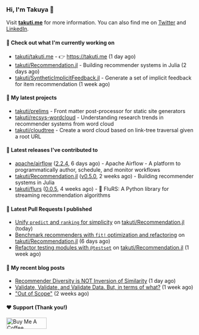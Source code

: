 ### Hi, I'm Takuya 👋

Visit **[takuti.me](https://takuti.me/)** for more information. You can also find me on [Twitter](https://twitter.com/takuti) and [LinkedIn](https://linkedin.com/in/takuti).

#### 👷 Check out what I'm currently working on


- [takuti/takuti.me](https://github.com/takuti/takuti.me) - :point_right: https://takuti.me (1 day ago)
- [takuti/Recommendation.jl](https://github.com/takuti/Recommendation.jl) - Building recommender systems in Julia (2 days ago)
- [takuti/SyntheticImplicitFeedback.jl](https://github.com/takuti/SyntheticImplicitFeedback.jl) - Generate a set of implicit feedback for item recommendation (1 week ago)

#### 🌱 My latest projects


- [takuti/prelims](https://github.com/takuti/prelims) - Front matter post-processor for static site generators
- [takuti/recsys-wordcloud](https://github.com/takuti/recsys-wordcloud) - Understanding research trends in recommender systems from word cloud
- [takuti/cloudtree](https://github.com/takuti/cloudtree) - Create a word cloud based on link-tree traversal given a root URL

#### 🔭 Latest releases I've contributed to


- [apache/airflow](https://github.com/apache/airflow) ([2.2.4](https://github.com/apache/airflow/releases/tag/2.2.4), 6 days ago) - Apache Airflow - A platform to programmatically author, schedule, and monitor workflows
- [takuti/Recommendation.jl](https://github.com/takuti/Recommendation.jl) ([v0.5.0](https://github.com/takuti/Recommendation.jl/releases/tag/v0.5.0), 2 weeks ago) - Building recommender systems in Julia
- [takuti/flurs](https://github.com/takuti/flurs) ([0.0.5](https://github.com/takuti/flurs/releases/tag/0.0.5), 4 weeks ago) - :ocean: FluRS: A Python library for streaming recommendation algorithms

#### 🔨 Latest Pull Requests I published


- [Unify `predict` and `ranking` for simplicity](https://github.com/takuti/Recommendation.jl/pull/51) on [takuti/Recommendation.jl](https://github.com/takuti/Recommendation.jl) (today)
- [Benchmark recommenders with `fit!` optimization and refactoring](https://github.com/takuti/Recommendation.jl/pull/50) on [takuti/Recommendation.jl](https://github.com/takuti/Recommendation.jl) (6 days ago)
- [Refactor testing modules with `@testset`](https://github.com/takuti/Recommendation.jl/pull/49) on [takuti/Recommendation.jl](https://github.com/takuti/Recommendation.jl) (1 week ago)

#### 📜 My recent blog posts

- [Recommender Diversity is NOT Inversion of Similarity](https://takuti.me/note/recommender-diversity/) (1 day ago)
- [Validate, Validate, and Validate Data. But, in terms of what?](https://takuti.me/note/data-validation/) (1 week ago)
- [&#34;Out of Scope&#34;](https://takuti.me/note/creating-now-page/) (2 weeks ago)

#### ❤️ Support (Thank you!)

<a href="https://www.buymeacoffee.com/takuti" target="_blank"><img src="https://cdn.buymeacoffee.com/buttons/v2/default-yellow.png" alt="Buy Me A Coffee" style="height: 30px !important;width: 108px !important;" ></a>
